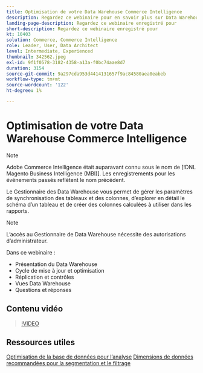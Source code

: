 ```yaml
---
title: Optimisation de votre Data Warehouse Commerce Intelligence
description: Regardez ce webinaire pour en savoir plus sur Data Warehouse Manager.
landing-page-description: Regardez ce webinaire enregistré pour
short-description: Regardez ce webinaire enregistré pour
kt: 10403
solution: Commerce, Commerce Intelligence
role: Leader, User, Data Architect
level: Intermediate, Experienced
thumbnail: 342562.jpeg
exl-id: 9f1f0578-3182-4358-a13a-f0bc74aae8d7
duration: 3154
source-git-commit: 9a297cda953d4414131657f9ac84580aea0eabeb
workflow-type: tm+mt
source-wordcount: '122'
ht-degree: 1%

---
```


# Optimisation de votre Data Warehouse Commerce Intelligence

>[!NOTE]
>
>Adobe Commerce Intelligence était auparavant connu sous le nom de [!DNL Magento Business Intelligence (MBI)]. Les enregistrements pour les événements passés reflètent le nom précédent.

Le Gestionnaire des Data Warehouse vous permet de gérer les paramètres de synchronisation des tableaux et des colonnes, d’explorer en détail le schéma d’un tableau et de créer des colonnes calculées à utiliser dans les rapports.

>[!NOTE]
>
>L’accès au Gestionnaire de Data Warehouse nécessite des autorisations d’administrateur.

Dans ce webinaire :

- Présentation du Data Warehouse
- Cycle de mise à jour et optimisation
- Réplication et contrôles
- Vues Data Warehouse
- Questions et réponses

## Contenu vidéo

>[!VIDEO](https://video.tv.adobe.com/v/342562?quality=12&learn=on)

## Ressources utiles

[Optimisation de la base de données pour l’analyse](https://experienceleague.adobe.com/docs/commerce-business-intelligence/mbi/best-practices/data/opt-db-analysis.html)
[Dimensions de données recommandées pour la segmentation et le filtrage](https://experienceleague.adobe.com/docs/commerce-business-intelligence/mbi/best-practices/data/segment-filter.html)
